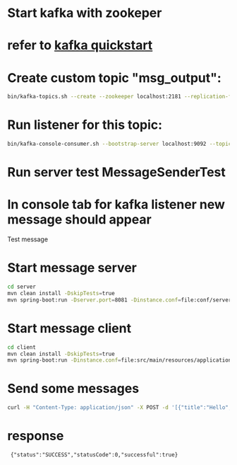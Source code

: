 # Start kafka with zookeper 
# refer to [kafka quickstart](https://kafka.apache.org/quickstart)

# Create custom topic "msg_output":
```bash
bin/kafka-topics.sh --create --zookeeper localhost:2181 --replication-factor 1 --partitions 1 --topic msg_output
```
# Run listener for this topic:
```bash
bin/kafka-console-consumer.sh --bootstrap-server localhost:9092 --topic msg_output --from-beginning
```
# Run server test MessageSenderTest
# In console tab for kafka listener new message should appear
Test message

# Start message server
```bash
cd server
mvn clean install -DskipTests=true
mvn spring-boot:run -Dserver.port=8081 -Dinstance.conf=file:conf/server.default.properties -Dlog4j.configuration=file:conf/log4j.properties
```

# Start message client
```bash
cd client
mvn clean install -DskipTests=true
mvn spring-boot:run -Dinstance.conf=file:src/main/resources/application.properties -Dlog4j.configuration=file:conf/log4j.properties
```

# Send some messages
```bash
curl -H "Content-Type: application/json" -X POST -d '[{"title":"Hello","text":"Hello World!","author":"User","created":"2017-10-17"}]' http://localhost:8081/api/v1/messages
```
# response
```
 {"status":"SUCCESS","statusCode":0,"successful":true}
```

